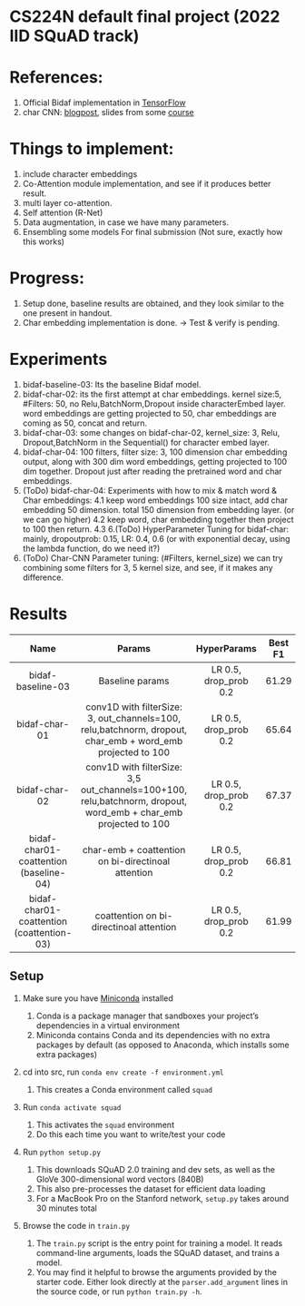 # CS224N default final project (2022 IID SQuAD track)

# References:
1. Official Bidaf implementation in [TensorFlow](https://github.com/allenai/bi-att-flow/blob/49004549e9a88b78c359b31481afa7792dbb3f4a/basic/model.py#L128) 
2. char CNN: [blogpost](https://towardsdatascience.com/the-definitive-guide-to-bidaf-part-2-word-embedding-character-embedding-and-contextual-c151fc4f05bb), slides from some [course](https://nlp.seas.harvard.edu/slides/aaai16.pdf)

# Things to implement:
1. include character embeddings
2. Co-Attention module implementation, and see if it produces better result.
3. multi layer co-attention.
4. Self attention (R-Net)
5. Data augmentation, in case we have many parameters.
6. Ensembling some models For final submission (Not sure, exactly how this works)

# Progress:
1. Setup done, baseline results are obtained, and they look similar to the one present in handout.
2. Char embedding implementation is done. -> Test & verify is pending.

# Experiments
1. bidaf-baseline-03: Its the baseline Bidaf model.
2. bidaf-char-02: its the first attempt at char embeddings. kernel size:5, #Filters: 50, no Relu,BatchNorm,Dropout inside characterEmbed layer. word embeddings are getting projected to 50, char embeddings are coming as 50, concat and return.
3. bidaf-char-03: some changes on bidaf-char-02, kernel_size: 3, Relu, Dropout,BatchNorm in the Sequential() for character embed layer.
4. bidaf-char-04: 100 filters, filter size: 3, 100 dimension char embedding output, along with 300 dim word embeddings, getting projected to 100 dim together. Dropout just after reading the pretrained word and char embeddings.
5. (ToDo) bidaf-char-04: Experiments with how to mix & match word & Char embeddings:
    4.1 keep word embeddings 100 size intact, add char embedding 50 dimension. total 150 dimension from embedding layer. (or we can go higher)
    4.2 keep word, char embedding together then project to 100 then return. 
    4.3 
6.(ToDo) HyperParameter Tuning for bidaf-char: mainly, dropoutprob: 0.15, LR: 0.4, 0.6 (or with exponential decay, using the lambda function, do we need it?)
7. (ToDo) Char-CNN Parameter tuning: (#Filters, kernel_size) we can try combining some filters for 3, 5 kernel size, and see, if it makes any difference.


# Results

| Name            | Params  | HyperParams  | Best F1 | Best EM | AvNA | Dev NLL|
| :---:           |     :-: | :-:          | :-:     | :-:     | :-:  |  :-: |
| bidaf-baseline-03         | Baseline params | LR 0.5, drop_prob 0.2 | 61.29 | 57.84| 68.01| 3.08|
| bidaf-char-01         | conv1D with filterSize: 3, out_channels=100, relu,batchnorm, dropout, char_emb + word_emb projected to 100  | LR 0.5, drop_prob 0.2 | 65.64 | 62.58| 71.90| 2.64|
| bidaf-char-02         | conv1D with filterSize: 3,5 out_channels=100+100, relu,batchnorm, dropout, word_emb + char_emb projected to 100| LR 0.5, drop_prob 0.2 | 67.37 | 64.22| 72.88| 2.59|   
| bidaf-char01-coattention (baseline-04)         | char-emb + coattention on bi-directinoal attention | LR 0.5, drop_prob 0.2 |  66.81 | 63.27 | 72.90 | 2.67 |
| bidaf-char01-coattention (coattention-03)         | coattention on bi-directinoal attention | LR 0.5, drop_prob 0.2 |  61.99 | 58.23 | 69.10 | 3.12 |



## Setup

1. Make sure you have [Miniconda](https://conda.io/docs/user-guide/install/index.html#regular-installation) installed
    1. Conda is a package manager that sandboxes your project’s dependencies in a virtual environment
    2. Miniconda contains Conda and its dependencies with no extra packages by default (as opposed to Anaconda, which installs some extra packages)

2. cd into src, run `conda env create -f environment.yml`
    1. This creates a Conda environment called `squad`

3. Run `conda activate squad`
    1. This activates the `squad` environment
    2. Do this each time you want to write/test your code

4. Run `python setup.py`
    1. This downloads SQuAD 2.0 training and dev sets, as well as the GloVe 300-dimensional word vectors (840B)
    2. This also pre-processes the dataset for efficient data loading
    3. For a MacBook Pro on the Stanford network, `setup.py` takes around 30 minutes total  

5. Browse the code in `train.py`
    1. The `train.py` script is the entry point for training a model. It reads command-line arguments, loads the SQuAD dataset, and trains a model.
    2. You may find it helpful to browse the arguments provided by the starter code. Either look directly at the `parser.add_argument` lines in the source code, or run `python train.py -h`.
